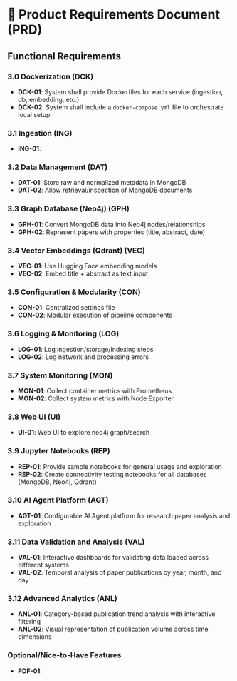 
# 📗 Product Requirements Document (PRD)

## Functional Requirements

### 3.0 Dockerization (DCK)
- **DCK-01**: System shall provide Dockerfiles for each service (ingestion, db, embedding, etc.)
- **DCK-02**: System shall include a `docker-compose.yml` file to orchestrate local setup

### 3.1 Ingestion (ING)
- **ING-01**: 

### 3.2 Data Management (DAT)
- **DAT-01**: Store raw and normalized metadata in MongoDB
- **DAT-02**: Allow retrieval/inspection of MongoDB documents

### 3.3 Graph Database (Neo4j) (GPH)
- **GPH-01**: Convert MongoDB data into Neo4j nodes/relationships
- **GPH-02**: Represent papers with properties (title, abstract, date)

### 3.4 Vector Embeddings (Qdrant) (VEC)
- **VEC-01**: Use Hugging Face embedding models
- **VEC-02**: Embed title + abstract as text input

### 3.5 Configuration & Modularity (CON)
- **CON-01**: Centralized settings file
- **CON-02**: Modular execution of pipeline components

### 3.6 Logging & Monitoring (LOG)
- **LOG-01**: Log ingestion/storage/indexing steps
- **LOG-02**: Log network and processing errors

### 3.7 System Monitoring (MON)
- **MON-01**: Collect container metrics with Prometheus
- **MON-02**: Collect system metrics with Node Exporter

### 3.8 Web UI (UI)
- **UI-01**: Web UI to explore neo4j graph/search

### 3.9 Jupyter Notebooks (REP)
- **REP-01**: Provide sample notebooks for general usage and exploration
- **REP-02**: Create connectivity testing notebooks for all databases (MongoDB, Neo4j, Qdrant)

### 3.10 AI Agent Platform (AGT)
- **AGT-01**: Configurable AI Agent platform for research paper analysis and exploration

### 3.11 Data Validation and Analysis (VAL)
- **VAL-01**: Interactive dashboards for validating data loaded across different systems
- **VAL-02**: Temporal analysis of paper publications by year, month, and day

### 3.12 Advanced Analytics (ANL)
- **ANL-01**: Category-based publication trend analysis with interactive filtering
- **ANL-02**: Visual representation of publication volume across time dimensions

### Optional/Nice-to-Have Features
- **PDF-01**: 

